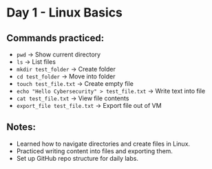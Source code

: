 # Day 1 - Linux Basics

## Commands practiced:
- `pwd` → Show current directory  
- `ls` → List files  
- `mkdir test_folder` → Create folder  
- `cd test_folder` → Move into folder  
- `touch test_file.txt` → Create empty file  
- `echo "Hello Cybersecurity" > test_file.txt` → Write text into file  
- `cat test_file.txt` → View file contents  
- `export_file test_file.txt` → Export file out of VM  

## Notes:
- Learned how to navigate directories and create files in Linux.  
- Practiced writing content into files and exporting them.  
- Set up GitHub repo structure for daily labs.  
